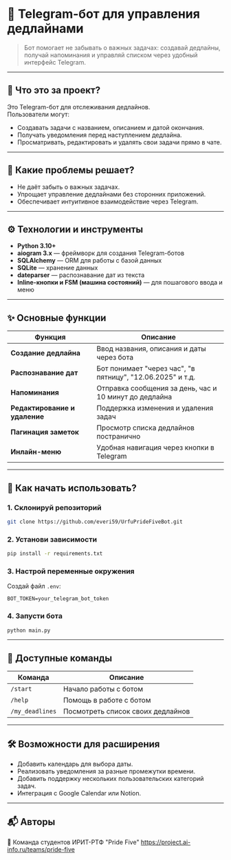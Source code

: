 
# 📅 Telegram-бот для управления дедлайнами

> Бот помогает не забывать о важных задачах: создавай дедлайны, получай напоминания и управляй списком через удобный интерфейс Telegram.

---

## 🧩 Что это за проект?

Это Telegram-бот для отслеживания дедлайнов.  
Пользователи могут:
- Создавать задачи с названием, описанием и датой окончания.
- Получать уведомления перед наступлением дедлайна.
- Просматривать, редактировать и удалять свои задачи прямо в чате.

---

## 🔧 Какие проблемы решает?

- Не даёт забыть о важных задачах.
- Упрощает управление дедлайнами без сторонних приложений.
- Обеспечивает интуитивное взаимодействие через Telegram.

---

## ⚙️ Технологии и инструменты

- **Python 3.10+**
- **aiogram 3.x** — фреймворк для создания Telegram-ботов
- **SQLAlchemy** — ORM для работы с базой данных
- **SQLite** — хранение данных
- **dateparser** — распознавание дат из текста
- **Inline-кнопки и FSM (машина состояний)** — для пошагового ввода и меню

---

## ✨ Основные функции

| Функция | Описание |
|--------|----------|
| **Создание дедлайна** | Ввод названия, описания и даты через бота |
| **Распознавание дат** | Бот понимает "через час", "в пятницу", "12.06.2025" и т.д. |
| **Напоминания** | Отправка сообщения за день, час и 10 минут до дедлайна |
| **Редактирование и удаление** | Поддержка изменения и удаления задач |
| **Пагинация заметок** | Просмотр списка дедлайнов постранично |
| **Инлайн-меню** | Удобная навигация через кнопки в Telegram |

---

## 🚀 Как начать использовать?

### 1. Склонируй репозиторий

```bash
git clone https://github.com/everi59/UrfuPrideFiveBot.git
```

### 2. Установи зависимости

```bash
pip install -r requirements.txt
```

### 3. Настрой переменные окружения

Создай файл `.env`:

```env
BOT_TOKEN=your_telegram_bot_token
```

### 4. Запусти бота

```bash
python main.py
```

---

## 📝 Доступные команды

| Команда | Описание |
|--------|----------|
| `/start` | Начало работы с ботом |
| `/help` | Помощь в работе с ботом |
| `/my_deadlines` | Посмотреть список своих дедлайнов |

---

## 🛠 Возможности для расширения

- Добавить календарь для выбора даты.
- Реализовать уведомления за разные промежутки времени.
- Добавить поддержку нескольких пользовательских категорий задач.
- Интеграция с Google Calendar или Notion.

---

## 📬 Авторы

👤 Команда студентов ИРИТ-РТФ "Pride Five" 
https://project.ai-info.ru/teams/pride-five

